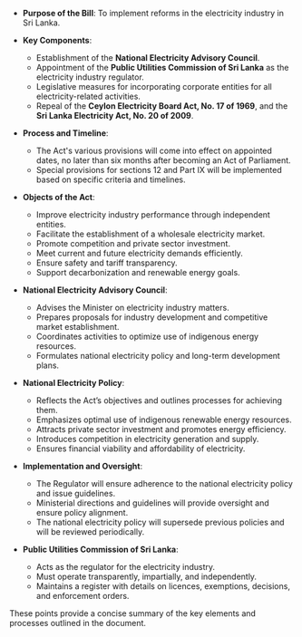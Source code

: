 - **Purpose of the Bill**: To implement reforms in the electricity industry in Sri Lanka.
- **Key Components**:
  - Establishment of the **National Electricity Advisory Council**.
  - Appointment of the **Public Utilities Commission of Sri Lanka** as the electricity industry regulator.
  - Legislative measures for incorporating corporate entities for all electricity-related activities.
  - Repeal of the **Ceylon Electricity Board Act, No. 17 of 1969**, and the **Sri Lanka Electricity Act, No. 20 of 2009**.

- **Process and Timeline**:
  - The Act's various provisions will come into effect on appointed dates, no later than six months after becoming an Act of Parliament.
  - Special provisions for sections 12 and Part IX will be implemented based on specific criteria and timelines.

- **Objects of the Act**:
  - Improve electricity industry performance through independent entities.
  - Facilitate the establishment of a wholesale electricity market.
  - Promote competition and private sector investment.
  - Meet current and future electricity demands efficiently.
  - Ensure safety and tariff transparency.
  - Support decarbonization and renewable energy goals.

- **National Electricity Advisory Council**:
  - Advises the Minister on electricity industry matters.
  - Prepares proposals for industry development and competitive market establishment.
  - Coordinates activities to optimize use of indigenous energy resources.
  - Formulates national electricity policy and long-term development plans.

- **National Electricity Policy**:
  - Reflects the Act’s objectives and outlines processes for achieving them.
  - Emphasizes optimal use of indigenous renewable energy resources.
  - Attracts private sector investment and promotes energy efficiency.
  - Introduces competition in electricity generation and supply.
  - Ensures financial viability and affordability of electricity.

- **Implementation and Oversight**:
  - The Regulator will ensure adherence to the national electricity policy and issue guidelines.
  - Ministerial directions and guidelines will provide oversight and ensure policy alignment.
  - The national electricity policy will supersede previous policies and will be reviewed periodically.

- **Public Utilities Commission of Sri Lanka**:
  - Acts as the regulator for the electricity industry.
  - Must operate transparently, impartially, and independently.
  - Maintains a register with details on licences, exemptions, decisions, and enforcement orders.
 
These points provide a concise summary of the key elements and processes outlined in the document.